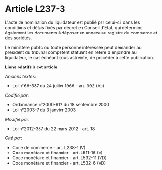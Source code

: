 # Article L237-3

L'acte de nomination du liquidateur est publié par celui-ci, dans les conditions et délais fixés par décret en Conseil
d'Etat, qui détermine également les documents à déposer en annexe au registre du commerce et des sociétés.

Le ministère public ou toute personne intéressée peut demander au président du tribunal compétent statuant en référé
d'enjoindre au liquidateur, le cas échéant sous astreinte, de procéder à cette publication.

**Liens relatifs à cet article**

_Anciens textes_:

  - Loi n°66-537 du 24 juillet 1966 - art. 392 (Ab)

_Codifié par_:

  - Ordonnance n°2000-912 du 18 septembre 2000
  - Loi n°2003-7 du 3 janvier 2003

_Modifié par_:

  - Loi n°2012-387 du 22 mars 2012 - art. 18

_Cité par_:

  - Code de commerce - art. L238-1 (V)
  - Code monétaire et financier - art. L511-16 (V)
  - Code monétaire et financier - art. L532-11 (VD)
  - Code monétaire et financier - art. L532-6 (VD)
